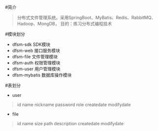 #简介
>分布式文件管理系统，采用SpringBoot、MyBatis、Redis、RabbitMQ、Hadoop、MongDB，
>目的：练习分布式编程技术

#模块划分
- dfsm-sdk SDK模块
- dfsm-web 接口服务模块
- dfsm-file 文件管理模块
- dfsm-auth 权限管理模块
- dfsm-user 用户管理模块
- dfsm-mybatis 数据库操作模块

#表划分
- user
> id name nickname password role createdate modifydate

- file
> id name size path description createdate modifydate
